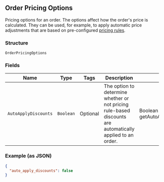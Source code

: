 ## Order Pricing Options

Pricing options for an order. The options affect how the order's price is calculated.
They can be used, for example, to apply automatic price adjustments that are based on pre-configured
[pricing rules](https://developer.squareup.com/docs/reference/square/objects/CatalogPricingRule).

### Structure

`OrderPricingOptions`

### Fields

| Name | Type | Tags | Description | Getter |
|  --- | --- | --- | --- | --- |
| `AutoApplyDiscounts` | `Boolean` | Optional | The option to determine whether or not pricing rule-based discounts are automatically applied to an order. | Boolean getAutoApplyDiscounts() |

### Example (as JSON)

```json
{
  "auto_apply_discounts": false
}
```

